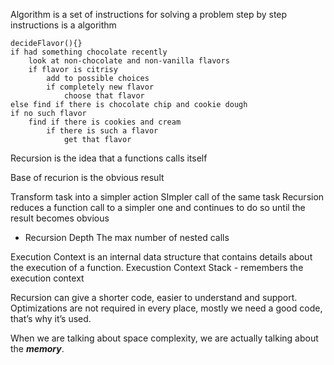 
Algorithm is a set of instructions for solving a problem
step by step instructions is a algorithm

```
decideFlavor(){}
if had something chocolate recently
	look at non-chocolate and non-vanilla flavors
	if flavor is citrisy 
		add to possible choices
		if completely new flavor
			choose that flavor
else find if there is chocolate chip and cookie dough
if no such flavor
	find if there is cookies and cream
		if there is such a flavor
			get that flavor
```

Recursion is the idea that a functions calls itself

Base of recurion is the obvious result 

Transform task into a simpler action
SImpler call of the same task
Recursion reduces a function call to a simpler one and continues to do so until the result becomes obvious

- Recursion Depth
The max number of nested calls

Execution Context is an internal data structure that contains details about the execution of a function.
Execustion Context Stack - remembers the execution context

Recursion can give a shorter code, easier to understand and support. Optimizations are not required in every place, mostly we need a good code, that’s why it’s used.

When we are talking about space complexity, we are actually talking about the **_memory_**.